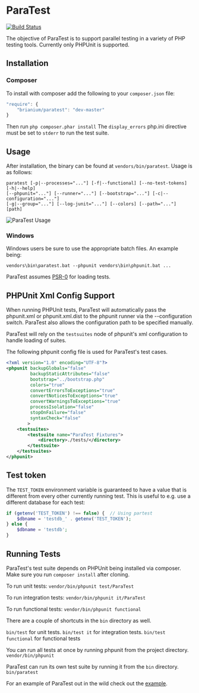 ParaTest 
========
[![Build Status](https://secure.travis-ci.org/brianium/paratest.png?branch=master)](https://travis-ci.org/brianium/paratest)

The objective of ParaTest is to support parallel testing in a variety of PHP testing tools. Currently only PHPUnit is supported.

Installation
------------
### Composer ###
To install with composer add the following to your `composer.json` file:
```js
"require": {
    "brianium/paratest": "dev-master"
}
```
Then run `php composer.phar install`
The `display_errors` php.ini directive must be set to `stderr` to run the test suite.


Usage
-----
After installation, the binary can be found at `vendors/bin/paratest`. Usage is as follows:

```
paratest [-p|--processes="..."] [-f|--functional] [--no-test-tokens] [-h|--help]
[--phpunit="..."] [--runner="..."] [--bootstrap="..."] [-c|--configuration="..."]
[-g|--group="..."] [--log-junit="..."] [--colors] [--path="..."] [path]
```

![ParaTest Usage](https://raw.github.com/brianium/paratest/master/paratest-usage.png "ParaTest Console Usage")

### Windows ###
Windows users be sure to use the appropriate batch files.
An example being:

`vendors\bin\paratest.bat --phpunit vendors\bin\phpunit.bat ...`

ParaTest assumes [PSR-0](https://github.com/php-fig/fig-standards/blob/master/accepted/PSR-0.md) for loading tests.

PHPUnit Xml Config Support
--------------------------
When running PHPUnit tests, ParaTest will automatically pass the phpunit.xml or phpunit.xml.dist to the phpunit runner
via the --configuration switch. ParaTest also allows the configuration path to be specified manually.

ParaTest will rely on the `testsuites` node of phpunit's xml configuration to handle loading of suites.

The following phpunit config file is used for ParaTest's test cases.

```xml
<?xml version="1.0" encoding="UTF-8"?>
<phpunit backupGlobals="false"
         backupStaticAttributes="false"
         bootstrap="../bootstrap.php"
         colors="true"
         convertErrorsToExceptions="true"
         convertNoticesToExceptions="true"
         convertWarningsToExceptions="true"
         processIsolation="false"
         stopOnFailure="false"
         syntaxCheck="false"
        >
    <testsuites>
        <testsuite name="ParaTest Fixtures">
            <directory>./tests/</directory>
        </testsuite>
    </testsuites>
</phpunit>
```

Test token
----------

The `TEST_TOKEN` environment variable is guaranteed to have a value that is different
from every other currently running test. This is useful to e.g. use a different database
for each test:

```php
if (getenv('TEST_TOKEN') !== false) {  // Using partest
    $dbname = 'testdb_' . getenv('TEST_TOKEN');
} else {
    $dbname = 'testdb';
}
```

Running Tests
-------------
ParaTest's test suite depends on PHPUnit being installed via composer. Make sure you run `composer install` after cloning.

To run unit tests:
`vendor/bin/phpunit test/ParaTest`

To run integration tests:
`vendor/bin/phpunit it/ParaTest`

To run functional tests:
`vendor/bin/phpunit functional`

There are a couple of shortcuts in the `bin` directory as well.

`bin/test` for unit tests.
`bin/test it` for integration tests.
`bin/test functional` for functional tests

You can run all tests at once by running phpunit from the project directory.
`vendor/bin/phpunit`

ParaTest can run its own test suite by running it from the `bin` directory.
`bin/paratest`

For an example of ParaTest out in the wild check out the [example](https://github.com/brianium/paratest-selenium).
